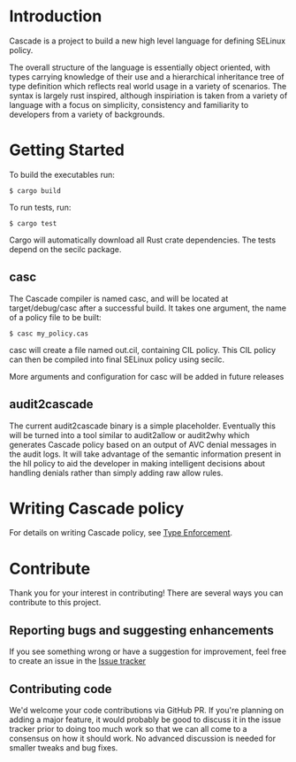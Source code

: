 # Introduction
Cascade is a project to build a new high level language for defining SELinux
policy.

The overall structure of the language is essentially object oriented, with types
carrying knowledge of their use and a hierarchical inheritance tree of type
definition which reflects real world usage in a variety of scenarios.  The
syntax is largely rust inspired, although inspiriation is taken from a variety
of language with a focus on simplicity, consistency and familiarity to
developers from a variety of backgrounds.

# Getting Started
To build the executables run:

```
$ cargo build
```

To run tests, run:

```
$ cargo test
```

Cargo will automatically download all Rust crate dependencies.  The tests depend
on the secilc package.

## casc
The Cascade compiler is named casc, and will be located at target/debug/casc after a
successful build.  It takes one argument, the name of a policy file to be built:

```
$ casc my_policy.cas
```

casc will create a file named out.cil, containing CIL policy.  This CIL policy
can then be compiled into final SELinux policy using secilc.

More arguments and configuration for casc will be added in future releases

## audit2cascade
The current audit2cascade binary is a simple placeholder.  Eventually this will
be turned into a tool similar to audit2allow or audit2why which generates
Cascade policy based on an output of AVC denial messages in the audit logs.  It
will take advantage of the semantic information present in the hll policy to
aid the developer in making intelligent decisions about handling denials rather
than simply adding raw allow rules.

# Writing Cascade policy
For details on writing Cascade policy, see [Type Enforcement](doc/TE.md).

# Contribute
Thank you for your interest in contributing!  There are several ways you can
contribute to this project.

## Reporting bugs and suggesting enhancements
If you see something wrong or have a suggestion for improvement, feel free to
create an issue in the [Issue tracker](https://github.com/dburgener/cascade/issues)

## Contributing code
We'd welcome your code contributions via GitHub PR.  If you're planning on
adding a major feature, it would probably be good to discuss it in the issue
tracker prior to doing too much work so that we can all come to a consensus on
how it should work.  No advanced discussion is needed for smaller tweaks and
bug fixes.
